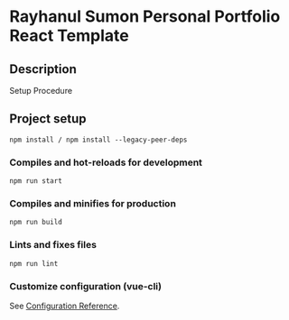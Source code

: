 # Rayhanul Sumon Personal Portfolio React Template

## Description

Setup Procedure 
 
## Project setup

```
npm install / npm install --legacy-peer-deps 
``` 

### Compiles and hot-reloads for development

```
npm run start  
```

### Compiles and minifies for production

``` 
npm run build  
```

### Lints and fixes files

```
npm run lint
```

### Customize configuration (vue-cli)

See [Configuration Reference](https://cli.vuejs.org/config/).
